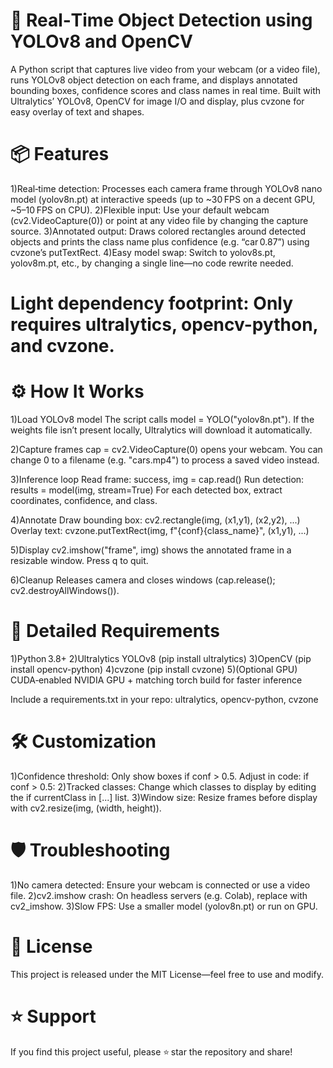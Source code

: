 
# 🚗 Real‑Time Object Detection using YOLOv8 and OpenCV
A Python script that captures live video from your webcam (or a video file), runs YOLOv8 object detection on each frame, and displays annotated bounding boxes, confidence scores and class names in real time. Built with Ultralytics’ YOLOv8, OpenCV for image I/O and display, plus cvzone for easy overlay of text and shapes.

# 📦 Features
1)Real‑time detection: Processes each camera frame through YOLOv8 nano model (yolov8n.pt) at interactive speeds (up to ~30 FPS on a decent GPU, ~5–10 FPS on CPU).
2)Flexible input: Use your default webcam (cv2.VideoCapture(0)) or point at any video file by changing the capture source.
3)Annotated output: Draws colored rectangles around detected objects and prints the class name plus confidence (e.g. “car 0.87”) using cvzone’s putTextRect.
4)Easy model swap: Switch to yolov8s.pt, yolov8m.pt, etc., by changing a single line—no code rewrite needed.

# Light dependency footprint: Only requires ultralytics, opencv-python, and cvzone.

# ⚙️ How It Works
1)Load YOLOv8 model
The script calls model = YOLO("yolov8n.pt"). If the weights file isn’t present locally, Ultralytics will download it automatically.

2)Capture frames
cap = cv2.VideoCapture(0) opens your webcam. You can change 0 to a filename (e.g. "cars.mp4") to process a saved video instead.

3)Inference loop
Read frame: success, img = cap.read()
Run detection: results = model(img, stream=True)
For each detected box, extract coordinates, confidence, and class.

4)Annotate
Draw bounding box: cv2.rectangle(img, (x1,y1), (x2,y2), ...)
Overlay text: cvzone.putTextRect(img, f"{conf}{class_name}", (x1,y1), ...)

5)Display
cv2.imshow("frame", img) shows the annotated frame in a resizable window. Press q to quit.

6)Cleanup
Releases camera and closes windows (cap.release(); cv2.destroyAllWindows()).

# 📁 Detailed Requirements
1)Python 3.8+
2)Ultralytics YOLOv8 (pip install ultralytics)
3)OpenCV (pip install opencv-python)
4)cvzone (pip install cvzone)
5)(Optional GPU) CUDA‑enabled NVIDIA GPU + matching torch build for faster inference


Include a requirements.txt in your repo: ultralytics, opencv-python, cvzone



# 🛠️ Customization
1)Confidence threshold: Only show boxes if conf > 0.5. Adjust in code: if conf > 0.5:
2)Tracked classes: Change which classes to display by editing the if currentClass in [...] list.
3)Window size: Resize frames before display with cv2.resize(img, (width, height)).

# 🛡️ Troubleshooting
1)No camera detected: Ensure your webcam is connected or use a video file.
2)cv2.imshow crash: On headless servers (e.g. Colab), replace with cv2_imshow.
3)Slow FPS: Use a smaller model (yolov8n.pt) or run on GPU.

# 📄 License
This project is released under the MIT License—feel free to use and modify.

# ⭐️ Support
If you find this project useful, please ⭐ star the repository and share!









